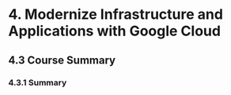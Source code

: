 # 4. Modernize Infrastructure and Applications with Google Cloud

## 4.3 Course Summary

### 4.3.1 Summary
